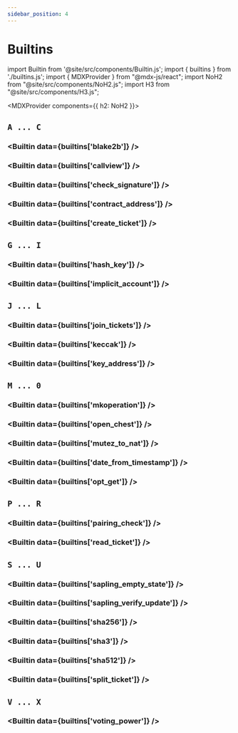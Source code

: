 ```yaml
---
sidebar_position: 4
---
```


# Builtins

import Builtin from '@site/src/components/Builtin.js';
import { builtins } from './builtins.js';
import { MDXProvider } from "@mdx-js/react";
import NoH2 from "@site/src/components/NoH2.js";
import H3 from "@site/src/components/H3.js";

<MDXProvider components={{ h2: NoH2 }}>

## `A ... C`

<H3 value="blake2b(b : bytes)" />

<Builtin data={builtins['blake2b']} />

<H3 value="callview<T>(a : address, id : string, arg : X)"/>

<Builtin data={builtins['callview']} />

<H3 value="check_signature(k : key, s : signature, b : bytes)" />

<Builtin data={builtins['check_signature']} />

<H3 value="contract_address(c : contract<T>)" />

<Builtin data={builtins['contract_address']} />

<H3 value="create_ticket(s : T, n : nat)" />

<Builtin data={builtins['create_ticket']} />

## `G ... I`

<H3 value="hash_key(k : key)" />

<Builtin data={builtins['hash_key']} />

<H3 value="implicit_account(pkh : key_hash)" />

<Builtin data={builtins['implicit_account']} />

## `J ... L`

<H3 value="join_tickets(t1 : ticket<T>, t2 : ticket<T>)" />

<Builtin data={builtins['join_tickets']} />

<H3 value="keccak(b : bytes)" />

<Builtin data={builtins['keccak']} />

<H3 value="key_address(k : key)" />

<Builtin data={builtins['key_address']} />

## `M ... 0`

<H3 value="mkoperation(a : tez, c : contract<T>, arg : T)" />

<Builtin data={builtins['mkoperation']} />

<H3 value="open_chest(k : chest_key, c : chest, t : nat)" />

<Builtin data={builtins['open_chest']} />

<H3 value="mutez_to_nat(v : tez)" />

<Builtin data={builtins['mutez_to_nat']} />

<H3 value="date_from_timestamp(i : int)" />

<Builtin data={builtins['date_from_timestamp']} />

<H3 value="opt_get(o : option<T>)" />

<Builtin data={builtins['opt_get']} />

## `P ... R`

<H3 value="pairing_check(l : list<bls12_381_g1 * bls12_381_g2>)" />

<Builtin data={builtins['pairing_check']} />

<H3 value="read_ticket(t : ticket<T>)" />

<Builtin data={builtins['read_ticket']} />

## `S ... U`

<H3 value="sapling_empty_state(k : key_hash)" />

<Builtin data={builtins['sapling_empty_state']} />

<H3 value="sapling_verify_update(s : sapling_state(n), t : sapling_transaction(n))" />

<Builtin data={builtins['sapling_verify_update']} />

<H3 value="sha256(b : bytes)" />

<Builtin data={builtins['sha256']} />

<H3 value="sha3(b : bytes)" />

<Builtin data={builtins['sha3']} />

<H3 value="sha512(b : bytes)" />

<Builtin data={builtins['sha512']} />

<H3 value="split_ticket(t : ticket<T>, n1 : nat, n2 : nat)" />

<Builtin data={builtins['split_ticket']} />

## `V ... X`

<H3 value="voting_power(k : key_hash)" />

<Builtin data={builtins['voting_power']} />














</MDXProvider>